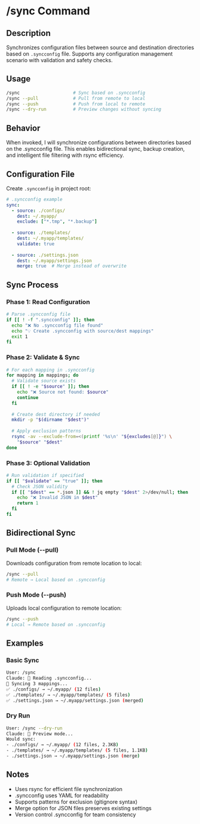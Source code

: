 # /sync Command

## Description

Synchronizes configuration files between source and destination directories based on `.syncconfig` file.
Supports any configuration management scenario with validation and safety checks.

## Usage

```bash
/sync                    # Sync based on .syncconfig
/sync --pull             # Pull from remote to local
/sync --push             # Push from local to remote
/sync --dry-run          # Preview changes without syncing
```

## Behavior

When invoked, I will synchronize configurations between directories based on
the .syncconfig file. This enables bidirectional sync, backup creation, and
intelligent file filtering with rsync efficiency.

## Configuration File

Create `.syncconfig` in project root:

```yaml
# .syncconfig example
sync:
  - source: ./configs/
    dest: ~/.myapp/
    exclude: ["*.tmp", "*.backup"]
  
  - source: ./templates/
    dest: ~/.myapp/templates/
    validate: true
    
  - source: ./settings.json
    dest: ~/.myapp/settings.json
    merge: true  # Merge instead of overwrite
```

## Sync Process

### Phase 1: Read Configuration

```bash
# Parse .syncconfig file
if [[ ! -f ".syncconfig" ]]; then
  echo "❌ No .syncconfig file found"
  echo "💡 Create .syncconfig with source/dest mappings"
  exit 1
fi
```

### Phase 2: Validate & Sync

```bash
# For each mapping in .syncconfig
for mapping in mappings; do
  # Validate source exists
  if [[ ! -e "$source" ]]; then
    echo "❌ Source not found: $source"
    continue
  fi
  
  # Create dest directory if needed
  mkdir -p "$(dirname "$dest")"
  
  # Apply exclusion patterns
  rsync -av --exclude-from=<(printf '%s\n' "${excludes[@]}") \
    "$source" "$dest"
done
```

### Phase 3: Optional Validation

```bash
# Run validation if specified
if [[ "$validate" == "true" ]]; then
  # Check JSON validity
  if [[ "$dest" == *.json ]] && ! jq empty "$dest" 2>/dev/null; then
    echo "❌ Invalid JSON in $dest"
    return 1
  fi
fi
```

## Bidirectional Sync

### Pull Mode (--pull)

Downloads configuration from remote location to local:

```bash
/sync --pull
# Remote → Local based on .syncconfig
```

### Push Mode (--push)

Uploads local configuration to remote location:

```bash
/sync --push  
# Local → Remote based on .syncconfig
```

## Examples

### Basic Sync

```bash
User: /sync
Claude: 📖 Reading .syncconfig...
🔄 Syncing 3 mappings...
✅ ./configs/ → ~/.myapp/ (12 files)
✅ ./templates/ → ~/.myapp/templates/ (5 files)
✅ ./settings.json → ~/.myapp/settings.json (merged)
```

### Dry Run

```bash
User: /sync --dry-run
Claude: 📖 Preview mode...
Would sync:
- ./configs/ → ~/.myapp/ (12 files, 2.3KB)
- ./templates/ → ~/.myapp/templates/ (5 files, 1.1KB)
- ./settings.json → ~/.myapp/settings.json (merge)
```

## Notes

- Uses rsync for efficient file synchronization
- .syncconfig uses YAML for readability
- Supports patterns for exclusion (gitignore syntax)
- Merge option for JSON files preserves existing settings
- Version control .syncconfig for team consistency

